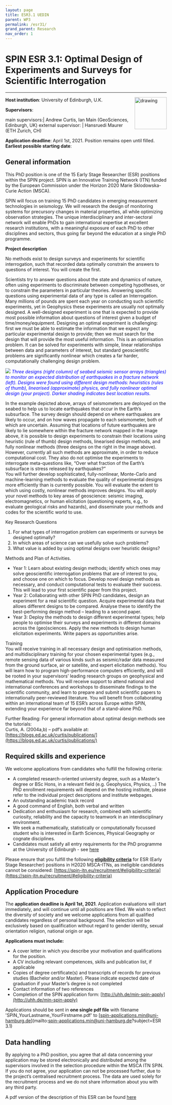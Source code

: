 ```yaml
---
layout: page
title: ESR3.1 UEDIN
parent: WP3
permalink: /esr31/
grand_parent: Research
nav_order: 1
---
```


# SPIN ESR 3.1: Optimal Design of Experiments and Surveys for Scientific Interrogation
----

__Host institution__:  University of Edinburgh, U.K.    <img src="/assets/images/partners-logos/UEDIN_logo.svg" alt="drawing" width="100" style="float:right"/>

__Supervisors__: 
		  
main supervisors:| Andrew Curtis, Ian Main (GeoSciences, Edinburgh, UK)
external supervisor: | Hansruedi Maurer (ETH Zurich, CH)

__Application deadline__: April 1st, 2021. Position remains open until filled.  
__Earliest possible starting date__: 

## General information

This PhD position is one of the 15 Early Stage Researcher (ESR) positions within the SPIN project.  SPIN is an Innovative Training Network (ITN) funded by the European Commission under the Horizon 2020 Marie Sklodowska-Curie Action (MSCA). 

SPIN will focus on training 15 PhD candidates in emerging measurement technologies in seismology. We will research the design of monitoring systems for precursory changes in material properties, all while optimizing observation strategies. The unique interdisciplinary and inter-sectoral network will enable PhDs to gain international expertise at excellent research institutions, with a meaningful exposure of each PhD to other disciplines and sectors, thus going far beyond the education at a single PhD programme.

__Project description__

No methods exist to design surveys and experiments for scientific interrogation, such that recorded data optimally constrain the answers to questions of interest. You will create the first.

Scientists try to answer questions about the state and dynamics of nature, often using experiments to discriminate between competing hypotheses, or to constrain the parameters in particular theories. Answering specific questions using experimental data of any type is called an Interrogation.     
Many millions of pounds are spent each year on conducting such scientific experiments, yet in Geophysics these experiments are usually not optimally designed. A well-designed experiment is one that is expected to provide most possible information about questions of interest given a budget of time/money/equipment. Designing an optimal experiment is challenging: first we must be able to estimate the information that we expect any particular experimental design to provide; then we must search for the design that will provide the most useful information. This is an optimisation problem. It can be solved for experiments with simple, linear relationships between data and parameters of interest, but standard geoscientific problems are significantly nonlinear which creates a far harder, computationally challenging design problem.     

![](/assets/images/ESR_3_1_fig.png)
<span style="color:blue">*Three designs (right column) of seabed seismic sensor arrays (triangles) to monitor an expected distribution of earthquakes in a fracture network (left). Designs were found using different design methods: heuristics (rules of thumb), linearised (approximate) physics, and fully nonlinear optimal design (your project). Darker shading indicates best location results.*</span>

In the example depicted above, arrays of seismometers are deployed on the seabed to help us to locate earthquakes that occur in the Earth’s subsurface. The survey design should depend on where earthquakes are likely to occur, and on how waves propagate to each seismometer, both of which are uncertain. Assuming that locations of future earthquakes are likely to lie somewhere within the fracture network mapped in the image above, it is possible to design experiments to constrain their locations using heuristic (rule of thumb) design methods, linearised design methods, and fully nonlinear methods (three designs on the right in the image above). However, currently all such methods are approximate, in order to reduce computational cost. They also do not optimise the experiments to interrogate meta-questions like, “Over what fraction of the Earth’s subsurface is stress released by earthquakes?”    
You will further develop sophisticated, fully-nonlinear, Monte-Carlo and machine-learning methods to evaluate the quality of experimental designs more efficiently than is currently possible. You will evaluate the extent to which using costly, nonlinear methods improves designs. You will apply your novel methods to key areas of geoscience: seismic imaging, electromagnetics, or human elicitation (questioning experts, e.g., to evaluate geological risks and hazards), and disseminate your methods and codes for the scientific world to use.

Key Research Questions  
1.	For what types of interrogation problem can experiments or surveys be designed optimally? 
2.	In which areas of science can we usefully solve such problems?
3.	What value is added by using optimal designs over heuristic designs?

Methods and Plan of Activities.  
-	Year 1: Learn about existing design methods; identify which ones may solve geoscientific interrogation problems that are of interest to you, and choose one on which to focus. Develop novel design methods as necessary, and conduct computational tests to evaluate their success. This will lead to your first scientific paper from this project.
-	Year 2: Collaborating with other SPIN PhD candidates, design an experiment for a real scientific question. Acquire experimental data that allows different designs to be compared. Analyse these to identify the best-performing design method – leading to a second paper. 
-	Year 3: Deploy the methods to design different experimental types; help people to optimise their surveys and experiments in different domains across the (geo)sciences. Apply the new methods to design human elicitation experiments. Write papers as opportunities arise.

Training  
You will receive training in all necessary design and optimisation methods, and multidisciplinary training for your chosen experimental types (e.g., remote sensing data of various kinds such as seismic/radar data measured from the ground surface, air or satellite, and expert elicitation methods). You will learn how to program high-performance computers efficiently, and will be rooted in your supervisors’ leading research groups on geophysical and mathematical methods. You will receive support to attend national and international conferences and workshops to disseminate findings to the scientific community, and learn to prepare and submit scientific papers to internationally peer-reviewed literature. You will benefit from collaborating within an international team of 15 ESR’s across Europe within SPIN, extending your experience far beyond that of a stand-alone PhD.

Further Reading: For general information about optimal design methods see the tutorials:   
Curtis, A. (2004a,b) – pdf’s available at: [https://blogs.ed.ac.uk/curtis/publications/](https://blogs.ed.ac.uk/curtis/publications/)

## Required skills and experience

We welcome applications from candidates who fulfill the following criteria:
*	A completed research-oriented university degree, such as a Master's degree or BSc Hons, in a relevant field (e.g. Geophysics, Physics, ..) The PhD enrollment requirements will depend on the hosting institute, please refer to the individual project descriptions and institute webpages.
*	An outstanding academic track record
*	A good command of English, both verbal and written
*	Dedication and enthusiasm for research, combined with scientific curiosity, reliability and the capacity to teamwork in an interdisciplinary environment.
*	We seek a mathematically, statistically or computationally focussed student who is interested in Earth Sciences, Physical Geography or cognate disciplines. 
*	Candidates must satisfy all entry requirements for the PhD programme at the University of Edinburgh - see [here](https://www.ed.ac.uk/studying/postgraduate/degrees/index.php?r=site/view&edition=2021&id=69)


Please ensure that you fulfill the following [__eligibility criteria__](https://spin-itn.eu/recruitment/#eligibility-criteria) for ESR (Early Stage Researcher) positions in H2020 MSCA-ITNs, as ineligible candidates cannot be considered:
[https://spin-itn.eu/recruitment/#eligibility-criteria](https://spin-itn.eu/recruitment/#eligibility-criteria)
 
## Application Procedure

The __application deadline is April 1st, 2021__. Application evaluations will start immediately, and will continue until all positions are filled. We wish to reflect the diversity of society and we welcome applications from all qualified candidates regardless of personal background. The selection will be exclusively based on qualification without regard to gender identity, sexual orientation religion, national origin or age.

__Applications must include:__
 
*	A cover letter in which you describe your motivation and qualifications for the position.
*	A CV including relevant competences, skills and publication list, if applicable
*	Copies of degree certificate(s) and transcripts of records for previous studies (Bachelor and/or Master). Please indicate expected date of graduation if your Master’s degree is not completed
*	Contact information of two references
*	Completion of the SPIN application form: [http://uhh.de/min-spin-apply](http://uhh.de/min-spin-apply)

Applications should be sent in __one single pdf file__ with filename 'SPIN_YourLastname_YourFirstname.pdf' to [spin-applications.min@uni-hamburg.de](mailto:spin-applications.min@uni-hamburg.de?subject=ESR 3.1)

## Data handling

By applying to a PhD position, you agree that all data concerning your application may be stored electronically and distributed among the supervisors involved in the selection procedure within the MSCA ITN SPIN. If you do not agree, your application can not be processed further, due to the project’s centralised recruitment process. The data are used solely for the recruitment process and we do not share information about you with any third party.   

A pdf version of the description of this ESR can be found [here](https://spin-itn.eu/assets/documents/SPIN_advert_ESR_3_1.pdf "ESR 3.1") 

